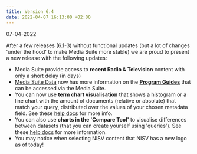 ```yaml
---
title: Version 6.4
date: 2022-04-07 16:13:00 +02:00
---
```


07-04-2022

After a few releases (6.1-3) without functional updates (but a lot of changes 'under the hood' to make Media Suite more stable) we are proud to present a new release with the following updates:

*  Media Suite provide access to **recent Radio & Television** content with only a short delay (in days)
*  [Media Suite Data](https://mediasuitedata.clariah.nl/) now has more information on the **[Program Guides](https://mediasuitedata.clariah.nl/dataset?q=program+guides)** that can be accessed via the Media Suite.
* You can now use **term chart visualisation** that shows a histogram or a line chart with the amount of documents (relative or absolute) that match your query, distributed over the values of your chosen metadata field. See these [help docs](https://mediasuite.clariah.nl/documentation/howtos/search#term-charts) for more info.  
* You can also use **charts in the 'Compare Tool'** to visualise differences between datasets (that you can create yourself using 'queries'). See these [help docs](https://mediasuite.clariah.nl/documentation/howtos/compare-queries) for more information.
* You may notice when selecting NISV content that NISV has a new logo as of today! 

